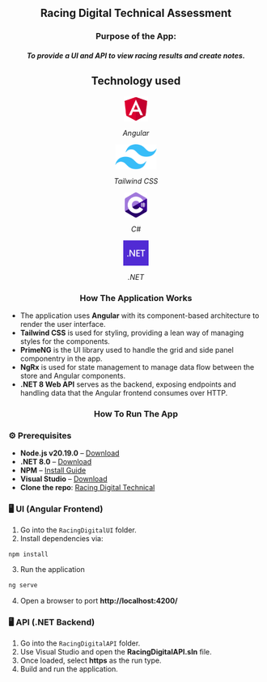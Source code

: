 <h2  align="center">Racing Digital Technical Assessment</h2>
 
<h3  align="center">Purpose of the App:</h3>
 
<h4 align="center"><i>To provide a UI and API to view racing results and create notes.</i><p>
 
<h2 align="center">Technology used</h2>
 
<div align="center">
  <img align="center" src="/docs/readme-icons/angular.svg" alt="HTML" height="50"/>
  <p align="center"><i>Angular</i></p>
</div>

<div align="center">
  <img align="center" src="/docs/readme-icons/tailwindcss.svg" alt="HTML" height="50"/>
  <p align="center"><i>Tailwind CSS</i></p>
</div>

<div align="center">
  <img align="center" src="/docs/readme-icons/csharp.svg" alt="HTML" height="50"/>
  <p align="center"><i>C#</i></p>
</div>

<div align="center">
  <img align="center" src="/docs/readme-icons/dotnet.svg" alt="HTML" height="50"/>
  <p align="center"><i>.NET</i></p>
</div>

<h3 align="center">How The Application Works</h3>

- The application uses **Angular** with its component-based architecture to render the user interface.
- **Tailwind CSS** is used for styling, providing a lean way of managing styles for the components.
- **PrimeNG** is the UI library used to handle the grid and side panel componentry in the app.
- **NgRx** is used for state management to manage data flow between the store and Angular components.
- **.NET 8 Web API** serves as the backend, exposing endpoints and handling data that the Angular frontend consumes over HTTP.

<h3 align="center">How To Run The App</h3>

### ⚙️ Prerequisites

- **Node.js v20.19.0** – [Download](https://nodejs.org/en/download)
- **.NET 8.0** – [Download](https://dotnet.microsoft.com/en-us/download)
- **NPM** – [Install Guide](https://docs.npmjs.com/downloading-and-installing-node-js-and-npm)
- **Visual Studio** – [Download](https://visualstudio.microsoft.com/)
- **Clone the repo**: [Racing Digital Technical](https://github.com/WillBoz/RacingDigitalTechnical)

### 🖥️ UI (Angular Frontend)

1. Go into the `RacingDigitalUI` folder.
2. Install dependencies via:

```bash
npm install
```

3. Run the application

```bash
ng serve
```

4. Open a browser to port **http://localhost:4200/**

### 🖥️ API (.NET Backend)

1. Go into the `RacingDigitalAPI` folder.
2. Use Visual Studio and open the **RacingDigitalAPI.sln** file.
3. Once loaded, select **https** as the run type.
4. Build and run the application.
